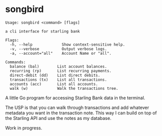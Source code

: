 # songbird

```
Usage: songbird <command> [flags]

a cli interface for starling bank

Flags:
  -h, --help             Show context-sensitive help.
  -v, --verbose          Output verbose logs.
  -a, --account="all"    Account Name or "all".

Commands:
  balance (bal)        List account balances.
  recurring (rp)       List recurring payments.
  direct-debit (dd)    List direct debits.
  transactions (tx)    List all transactions.
  accounts (acc)       List all accounts.
  walk (w)             Walk the transactions tree.
```

A little Go program for accessing Starling Bank data in the terminal.

The USP is that you can walk through transactions and add whatever metadata you want in the transaction note. This way I can build on top of the Starling API and use the notes as my database. 

Work in progress.
